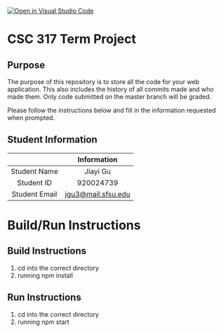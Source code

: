 [![Open in Visual Studio Code](https://classroom.github.com/assets/open-in-vscode-f059dc9a6f8d3a56e377f745f24479a46679e63a5d9fe6f495e02850cd0d8118.svg)](https://classroom.github.com/online_ide?assignment_repo_id=6182854&assignment_repo_type=AssignmentRepo)
# CSC 317 Term Project

## Purpose

The purpose of this repository is to store all the code for your web application. This also includes the history of all commits made and who made them. Only code submitted on the master branch will be graded.

Please follow the instructions below and fill in the information requested when prompted.

## Student Information

|               | Information         |
|:-------------:|:-------------:      |
| Student Name  | Jiayi Gu            |
| Student ID    | 920024739           |
| Student Email | jgu3@mail.sfsu.edu  |



# Build/Run Instructions

## Build Instructions
1. cd into the correct directory
2. running npm install

## Run Instructions
1. cd into the correct directory
2. running npm start